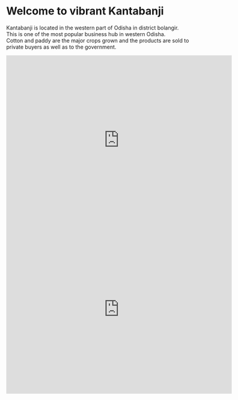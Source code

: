 # Welcome to vibrant Kantabanji

Kantabanji is located in the western part of Odisha in district bolangir.  
This is one of the most popular business hub in western Odisha.  
Cotton and paddy are the major crops grown and the products are sold to private buyers as well as to the government.

<div class="row">
  <div class="class="col-lg-6">
<iframe src="https://www.google.com/maps/embed?pb=!1m18!1m12!1m3!1d14952.043092243788!2d82.90995585969506!3d20.464750700289237!2m3!1f0!2f0!3f0!3m2!1i1024!2i768!4f13.1!3m3!1m2!1s0x3a244c984e5c2c89%3A0xc06a2299253c7e7b!2sKantabanji%2C%20Odisha%20767039%2C%20India!5e0!3m2!1sen!2sus!4v1730336092898!5m2!1sen!2sus" width="600" height="450" style="border:0;" allowfullscreen="" loading="lazy" referrerpolicy="no-referrer-when-downgrade"></iframe>
    </div
<div class="col-lg-6">
  <iframe
    src="https://www.google.com/maps/embed?pb=!1m18!1m12!1m3!1d3729.6408363327567!2d82.9191!3d20.4691!2m3!1f0!2f0!3f0!3m2!1i1024!2i768!4f13.1!3m3!1m2!1s0x3a1a137f82a3e7e5%3A0x123456789abcdef!2sKantabanji!5e0!3m2!1sen!2sin!4v1698909399210!5m2!1sen!2sin"
    width="600"
    height="450"
    style="border: 0;"
    allowfullscreen=""
    loading="lazy" referrerpolicy="no-referrer-when-downgrade"></iframe>
</div>
</div>

